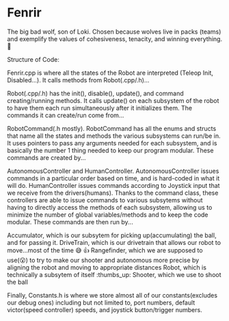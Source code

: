 Fenrir
==

The big bad wolf, son of Loki. Chosen because wolves live in packs (teams) and exemplify the values of cohesiveness, tenacity, and winning everything. :clap:

Structure of Code:

Fenrir.cpp is where all the states of the Robot are interpreted (Teleop Init, Disabled...). It calls methods from Robot(.cpp/.h)...

Robot(.cpp/.h) has the init(), disable(), update(), and command creating/running methods. It calls update() on each subsystem of the robot to have them each run simultaneously after it initializes them. The commands it can create/run come from...

RobotCommand(.h mostly). RobotCommand has all the enums and structs that name all the states and methods the various subsystems can run/be in. It uses pointers to pass any arguments needed for each subsystem, and is basically the number 1 thing needed to keep our program modular. These commands are created by...

AutonomousController and HumanController. AutonomousController issues commands in a particular order based on time, and is hard-coded in what it will do. HumanController issues commands according to Joystick input that we receive from the drivers(humans). Thanks to the command class, these controllers are able to issue commands to various subsytems without having to directly access the methods of each subsystem, allowing us to minimize the number of global variables/methods and to keep the code modular. These commands are then run by...

Accumulator, which is our subsytem for picking up(accumulating) the ball, and for passing it.
DriveTrain, which is our drivetrain that allows our robot to move...most of the time :sweat_smile: :thumbsup:
Rangefinder, which we are supposed to use(:open_mouth:) to try to make our shooter and autonomous more precise by aligning the robot and moving to appropriate distances
Robot, which is technically a subsytem of itself :thumbs_up:
Shooter, which we use to shoot the ball

Finally, Constants.h is where we store almost all of our constants(excludes our debug ones) including but not limited to, port numbers, default victor(speed controller) speeds, and joystick button/trigger numbers.
